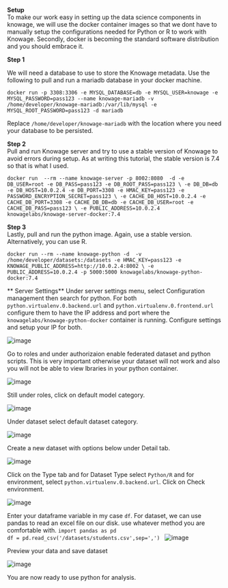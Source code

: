 **Setup**  
To make our work easy in setting up the data science components in knowage, we will use the docker container images so that we dont have to manually setup the configurations needed for Python or R to work with Knowage. Secondly, docker is becoming the standard software distribution and you should embrace it.

**Step 1**  

We will need a database to use to store the Knowage metadata. Use the following to pull and run a mariadb database in your docker machine.

`docker run -p 3308:3306 -e MYSQL_DATABASE=db -e MYSQL_USER=knowage -e MYSQL_PASSWORD=pass123 --name knowage-mariadb -v /home/developer/knowage-mariadb:/var/lib/mysql -e MYSQL_ROOT_PASSWORD=pass123 -d mariadb`

Replace `/home/developer/knowage-mariadb` with the location where you need your database to be persisted.

**Step 2**  
Pull and run Knowage server and try to use a stable version of Knowage to avoid errors during setup. As at writing this tutorial, the stable version is 7.4 so that is what I used.

`docker run  --rm --name knowage-server -p 8002:8080  -d -e DB_USER=root -e DB_PASS=pass123 -e DB_ROOT_PASS=pass123 \
-e DB_DB=db -e DB_HOST=10.0.2.4 -e DB_PORT=3308 -e HMAC_KEY=pass123 -e PASSWORD_ENCRYPTION_SECRET=pass123 \
-e CACHE_DB_HOST=10.0.2.4 -e CACHE_DB_PORT=3308 -e CACHE_DB_DB=db -e CACHE_DB_USER=root -e CACHE_DB_PASS=pass123 \
-e PUBLIC_ADDRESS=10.0.2.4 knowagelabs/knowage-server-docker:7.4`

**Step 3**  
Lastly, pull and run the python image. Again, use a stable version. Alternatively, you can use R.

`docker run --rm --name knowage-python -d  -v /home/developer/datasets:/datasets -e HMAC_KEY=pass123 -e KNOWAGE_PUBLIC_ADDRESS=http://10.0.2.4:8002 \
-e PUBLIC_ADDRESS=10.0.2.4 -p 5000:5000 knowagelabs/knowage-python-docker:7.4`

** Server Settings**
Under server settings menu, select Configuration management then search for python. For both `python.virtualenv.0.backend.url` and `python.virtualenv.0.frontend.url` configure them to have the IP address and port where the `knowagelabs/knowage-python-docker` container is running.
Configure settings and setup your IP for both.

![image](https://user-images.githubusercontent.com/5442305/128616279-3fbb1a3f-70b4-44d2-80e6-7466fd515733.png)

Go to roles and under authorizaion enable federated dataset and python scripts. This is very important otherwise your dataset will not work and also you will not be able to view lbraries in your python container.

![image](https://user-images.githubusercontent.com/5442305/128616320-3157913f-74bf-4a85-9f8d-0cf92ba55bb0.png)

Still under roles, click on default model category.  

![image](https://user-images.githubusercontent.com/5442305/128616329-a24d0faa-164e-4909-9f3b-cdcb57c15fbb.png)

Under dataset select default dataset category.  

![image](https://user-images.githubusercontent.com/5442305/128616343-2ac9c721-52f5-4383-ae29-2a50976a0c4a.png)

Create a new dataset with options below under Detail tab.    

![image](https://user-images.githubusercontent.com/5442305/128616363-2b7aa4ba-c6ca-47da-99ba-c78e7840944b.png)

Click on the Type tab and for Dataset Type select `Python/R` and for environment, select `python.virtualenv.0.backend.url`. Click on Check environment.  

![image](https://user-images.githubusercontent.com/5442305/128616378-21e94eb0-3f68-4e29-ad71-e344d0f9413b.png)

Enter your dataframe variable in my case `df`. For dataset, we can use pandas to read an excel file on our disk. use whatever method you are comfortable with.
`import pandas as pd`    
 `df = pd.read_csv('/datasets/students.csv',sep=',')
`
![image](https://user-images.githubusercontent.com/5442305/128616584-4b1103f5-9185-423f-8430-88ccc0c477b6.png)

Preview your data and save dataset

![image](https://user-images.githubusercontent.com/5442305/128616603-f47867b6-13b0-437d-b32a-1225d37e713f.png)

You are now ready to use python for analysis.
